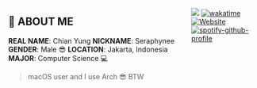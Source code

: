 <div style="display: flex; align-items: flex-start; gap: 20px;">
<!-- Kiri -->
<div>

## 💬 ABOUT ME

**REAL NAME**: Chian Yung
**NICKNAME**: Seraphynee
**GENDER**: Male 😎
**LOCATION**: Jakarta, Indonesia
**MAJOR**: Computer Science 💻

> macOS user and I use Arch 😎 BTW

</div>

<!-- Kanan -->
<div>

![](https://komarev.com/ghpvc/?username=chianyungcode)
[![wakatime](https://wakatime.com/badge/user/697ab2f9-81cb-4eb2-8665-281d9ba95c02.svg)](https://wakatime.com/@697ab2f9-81cb-4eb2-8665-281d9ba95c02)
[![Website](https://img.shields.io/badge/website-visit-orange)](https://chianyung.dev)
[![spotify-github-profile](https://spotify-github-profile.kittinanx.com/api/view?uid=31z6po3zjuhyqn3puduci4uc6s3i&cover_image=true&theme=novatorem&show_offline=true&background_color=241f31&interchange=false&bar_color=53b14f&bar_color_cover=false)](https://spotify-github-profile.kittinanx.com/api/view?uid=31z6po3zjuhyqn3puduci4uc6s3i&redirect=true)

</div>

</div>
